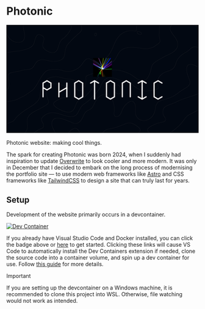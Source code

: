 # Photonic

![Photonic Banner](public/projects/photonic/banner.png)

Photonic website: making cool things.

The spark for creating Photonic was born 2024, when I suddenly had inspiration to update [Overwrite](https://github.com/PhotonicGluon/Overwrite) to look cooler and more modern. It was only in December that I decided to embark on the long process of modernising the portfolio site — to use modern web frameworks like [Astro](https://astro.build/) and CSS frameworks like [TailwindCSS](https://tailwindcss.com/) to design a site that can truly last for years.

## Setup

Development of the website primarily occurs in a devcontainer.

[![Dev Container](https://img.shields.io/static/v1?label=Dev%20Container&message=Open&color=blue&logo=visualstudiocode)](https://vscode.dev/redirect?url=vscode://ms-vscode-remote.remote-containers/cloneInVolume?url=https://github.com/PhotonicGluon/Photonic)

If you already have Visual Studio Code and Docker installed, you can click the badge above or [here](https://vscode.dev/redirect?url=vscode://ms-vscode-remote.remote-containers/cloneInVolume?url=https://github.com/PhotonicGluon/Photonic) to get started. Clicking these links will cause VS Code to automatically install the Dev Containers extension if needed, clone the source code into a container volume, and spin up a dev container for use. Follow [this guide](https://code.visualstudio.com/docs/devcontainers/tutorial) for more details.

> [!IMPORTANT]
> If you are setting up the devcontainer on a Windows machine, it is recommended to clone this project into WSL. Otherwise, file watching would not work as intended.

